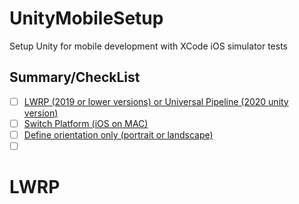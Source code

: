 # UnityMobileSetup
Setup Unity for mobile development with XCode iOS simulator tests

## Summary/CheckList

- [ ] [LWRP (2019 or lower versions) or Universal Pipeline (2020 unity version)]()
- [ ] [Switch Platform (iOS on MAC)]()
- [ ] [Define orientation only (portrait or landscape)]()
- [ ] []()

# LWRP

#
